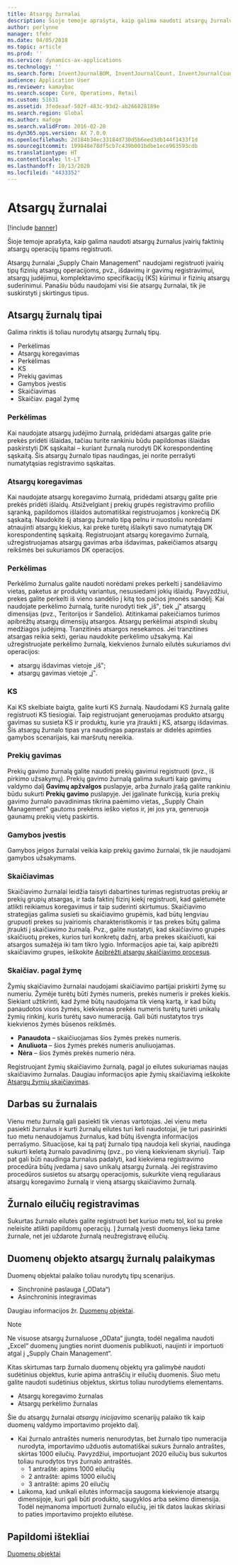 ```yaml
---
title: Atsargų žurnalai
description: Šioje temoje aprašyta, kaip galima naudoti atsargų žurnalus įvairių faktinių atsargų operacijų tipams registruoti.
author: perlynne
manager: tfehr
ms.date: 04/05/2018
ms.topic: article
ms.prod: ''
ms.service: dynamics-ax-applications
ms.technology: ''
ms.search.form: InventJournalBOM, InventJournalCount, InventJournalCountTag, InventJournalLossProfit, InventJournalMovement, InventJournalTransfer, WMSJournalTable
audience: Application User
ms.reviewer: kamaybac
ms.search.scope: Core, Operations, Retail
ms.custom: 51631
ms.assetid: 3fedeaaf-502f-483c-93d2-ab266828189e
ms.search.region: Global
ms.author: mafoge
ms.search.validFrom: 2016-02-28
ms.dyn365.ops.version: AX 7.0.0
ms.openlocfilehash: 2d184b34ec33184d730d5b6eed3db144f1433f1d
ms.sourcegitcommit: 199848e78df5cb7c439b001bdbe1ece963593cdb
ms.translationtype: HT
ms.contentlocale: lt-LT
ms.lasthandoff: 10/13/2020
ms.locfileid: "4433352"
---
```

# <a name="inventory-journals"></a>Atsargų žurnalai

[!include [banner](../includes/banner.md)]

Šioje temoje aprašyta, kaip galima naudoti atsargų žurnalus įvairių faktinių atsargų operacijų tipams registruoti.

Atsargų žurnalai „Supply Chain Management‟ naudojami registruoti įvairių tipų fizinių atsargų operacijoms, pvz., išdavimų ir gavimų registravimui, atsargų judėjimui, komplektavimo specifikacijų (KS) kūrimui ir fizinių atsargų suderinimui. Panašiu būdu naudojami visi šie atsargų žurnalai, tik jie suskirstyti į skirtingus tipus.

## <a name="types-of-inventory-journals"></a>Atsargų žurnalų tipai
Galima rinktis iš toliau nurodytų atsargų žurnalų tipų.

-   Perkėlimas
-   Atsargų koregavimas
-   Perkėlimas
-   KS
-   Prekių gavimas
-   Gamybos įvestis
-   Skaičiavimas
-   Skaičiav. pagal žymę

### <a name="movement"></a>Perkėlimas

Kai naudojate atsargų judėjimo žurnalą, pridėdami atsargas galite prie prekės pridėti išlaidas, tačiau turite rankiniu būdu papildomas išlaidas paskirstyti DK sąskaitai – kuriant žurnalą nurodyti DK korespondentinę sąskaitą. Šis atsargų žurnalo tipas naudingas, jei norite perrašyti numatytąsias registravimo sąskaitas.

### <a name="inventory-adjustment"></a>Atsargų koregavimas

Kai naudojate atsargų koregavimo žurnalą, pridėdami atsargų galite prie prekės pridėti išlaidų. Atsižvelgiant į prekių grupės registravimo profilio sąranką, papildomos išlaidos automatiškai registruojamos į konkrečią DK sąskaitą. Naudokite šį atsargų žurnalo tipą pelnu ir nuostoliu norėdami atnaujinti atsargų kiekius, kai prekė turėtų išlaikyti savo numatytąją DK korespondentinę sąskaitą. Registruojant atsargų koregavimo žurnalą, užregistruojamas atsargų gavimas arba išdavimas, pakeičiamos atsargų reikšmės bei sukuriamos DK operacijos.

### <a name="transfer"></a>Perkėlimas

Perkėlimo žurnalus galite naudoti norėdami prekes perkelti į sandėliavimo vietas, paketus ar produktų variantus, nesusiedami jokių išlaidų. Pavyzdžiui, prekes galite perkelti iš vieno sandėlio į kitą tos pačios įmonės sandėlį. Kai naudojate perkėlimo žurnalą, turite nurodyti tiek „iš‟, tiek „į‟ atsargų dimensijas (pvz., Teritorijos ir Sandėlio). Atitinkamai pakeičiamos turimos apibrėžtų atsargų dimensijų atsargos. Atsargų perkėlimai atspindi skubų medžiagos judėjimą. Tranzitinės atsargos nesekamos. Jei tranzitines atsargas reikia sekti, geriau naudokite perkėlimo užsakymą. Kai užregistruojate perkėlimo žurnalą, kiekvienos žurnalo eilutės sukuriamos dvi operacijos:

-   atsargų išdavimas vietoje „iš‟;
-   atsargų gavimas vietoje „į‟.

### <a name="bom"></a>KS

Kai KS skelbiate baigta, galite kurti KS žurnalą. Naudodami KS žurnalą galite registruoti KS tiesiogiai. Taip registruojant generuojamas produkto atsargų gavimas su susieta KS ir produktų, kurie yra įtraukti į KS, atsargų išdavimas. Šis atsargų žurnalo tipas yra naudingas paprastais ar didelės apimties gamybos scenarijais, kai maršrutų nereikia.

### <a name="item-arrival"></a>Prekių gavimas

Prekių gavimo žurnalą galite naudoti prekių gavimui registruoti (pvz., iš pirkimo užsakymų). Prekių gavimo žurnalą galima sukurti kaip gavimų valdymo dalį **Gavimų apžvalgos** puslapyje, arba žurnalo įrašą galite rankiniu būdu sukurti **Prekių gavimo** puslapyje. Jei įgalinate funkciją, kuria prekių gavimo žurnalo pavadinimas tikrina paėmimo vietas, „Supply Chain Management‟ gautoms prekėms ieško vietos ir, jei jos yra, generuoja gaunamų prekių vietų paskirtis.

### <a name="production-input"></a>Gamybos įvestis

Gamybos įeigos žurnalai veikia kaip prekių gavimo žurnalai, tik jie naudojami gamybos užsakymams.

### <a name="counting"></a>Skaičiavimas

Skaičiavimo žurnalai leidžia taisyti dabartines turimas registruotas prekių ar prekių grupių atsargas, ir tada faktinį fizinį kiekį registruoti, kad galėtumėte atlikti reikiamus koregavimus ir taip suderinti skirtumus. Skaičiavimo strategijas galima susieti su skaičiavimo grupėmis, kad būtų lengviau grupuoti prekes su įvairiomis charakteristikomis ir tas prekes būtų galima įtraukti į skaičiavimo žurnalą. Pvz., galite nustatyti, kad skaičiavimo grupės skaičiuotų prekes, kurios turi konkretų dažnį, arba prekes skaičiuoti, kai atsargos sumažėja iki tam tikro lygio. Informacijos apie tai, kaip apibrėžti skaičiavimo grupes, ieškokite [Apibrėžti atsargų skaičiavimo procesus](tasks/define-inventory-counting-processes.md).

### <a name="tag-counting"></a>Skaičiav. pagal žymę

Žymių skaičiavimo žurnalai naudojami skaičiavimo partijai priskirti žymę su numeriu. Žymėje turėtų būti žymės numeris, prekės numeris ir prekės kiekis. Siekiant užtikrinti, kad žymė būtų naudojama tik vieną kartą, ir kad būtų panaudotos visos žymės, kiekvienas prekės numeris turėtų turėti unikalų žymių rinkinį, kuris turėtų savo numeraciją. Gali būti nustatytos trys kiekvienos žymės būsenos reikšmės.

-   **Panaudota** – skaičiuojamas šios žymės prekės numeris.
-   **Anuliuota** – šios žymės prekės numeris anuliuojamas.
-   **Nėra** – šios žymės prekės numerio nėra.

Registruojant žymių skaičiavimo žurnalą, pagal jo eilutes sukuriamas naujas skaičiavimo žurnalas. Daugiau informacijos apie žymių skaičiavimą ieškokite [Atsargų žymių skaičiavimas](inventory-tag-counting.md).

## <a name="working-with-journals"></a>Darbas su žurnalais
Vienu metu žurnalą gali pasiekti tik vienas vartotojas. Jei vienu metu pasiekti žurnalus ir kurti žurnalų eilutes turi keli naudotojai, jie turi pasirinkti tuo metu nenaudojamus žurnalus, kad būtų išvengta informacijos perrašymo. Situacijose, kai tą patį žurnalo tipą naudoja keli skyriai, naudinga sukurti keletą žurnalo pavadinimų (pvz., po vieną kiekvienam skyriui). Taip pat gali būti naudinga žurnalus padalyti, kad kiekviena registravimo procedūra būtų įvedama į savo unikalų atsargų žurnalą. Jei registravimo procedūros susietos su atsargų operacijomis, sukurkite vieną reguliaraus atsargų koregavimo žurnalą ir vieną atsargų skaičiavimo žurnalą.

## <a name="posting-journal-lines"></a>Žurnalo eilučių registravimas
Sukurtas žurnalo eilutes galite registruoti bet kuriuo metu tol, kol su preke neleisite atlikti papildomų operacijų. Į žurnalą įvesti duomenys lieka tame žurnale, net jei uždarote žurnalą neužregistravę eilučių.

## <a name="data-entity-support-for-inventory-journals"></a>Duomenų objekto atsargų žurnalų palaikymas

Duomenų objektai palaiko toliau nurodytų tipų scenarijus.
-    Sinchroninė paslauga („OData“)
-  Asinchroninis integravimas

Daugiau informacijos žr. [Duomenų objektai](../../dev-itpro/data-entities/data-entities.md).

> [!NOTE]
> Ne visuose atsargų žurnaluose „OData“ įjungta, todėl negalima naudoti „Excel“ duomenų jungties norint duomenis publikuoti, naujinti ir importuoti atgal į „Supply Chain Management“. 

Kitas skirtumas tarp žurnalo duomenų objektų yra galimybė naudoti sudėtinius objektus, kurie apima antraščių ir eilučių duomenis. Šiuo metu galite naudoti sudėtinius objektus, skirtus toliau nurodytiems elementams.
-   Atsargų koregavimo žurnalas
-   Atsargų perkėlimo žurnalas

Šie du atsargų žurnalai *atsargų inicijavimo* scenarijų palaiko tik kaip duomenų valdymo importavimo projekto dalį.
-  Kai žurnalo antraštės numeris nenurodytas, bet žurnalo tipo numeracija nurodyta, importavimo užduotis automatiškai sukurs žurnalo antraštes, skirtas 1000 eilučių. Pavyzdžiui, importuojant 2020 eilučių bus sukurtos toliau nurodytos trys žurnalo antraštės.
    -  1 antraštė: apims 1000 eilučių
    -  2 antraštė: apims 1000 eilučių
    -  3 antraštė: apims 20 eilučių
-  Laikoma, kad unikali eilutės informacija saugoma kiekvienoje atsargų dimensijoje, kuri gali būti produkto, saugyklos arba sekimo dimensija. Todėl neįmanoma importuoti žurnalo eilučių, jei tik datos laukas skiriasi to paties importavimo projekto eilutėse.

## <a name="additional-resources"></a>Papildomi ištekliai

[Duomenų objektai](../../dev-itpro/data-entities/data-entities.md)

